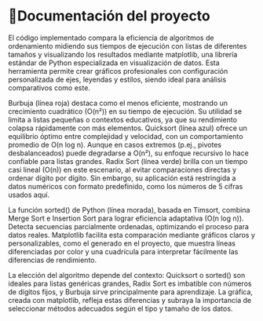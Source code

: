 # 📝Documentación del proyecto
El código implementado compara la eficiencia de algoritmos de ordenamiento midiendo sus tiempos de ejecución con listas de diferentes tamaños y visualizando los resultados mediante matplotlib, una librería estándar de Python especializada en visualización de datos. Esta herramienta permite crear gráficos profesionales con configuración personalizada de ejes, leyendas y estilos, siendo ideal para análisis comparativos como este.

Burbuja (línea roja) destaca como el menos eficiente, mostrando un crecimiento cuadrático (O(n²)) en su tiempo de ejecución. Su utilidad se limita a listas pequeñas o contextos educativos, ya que su rendimiento colapsa rápidamente con más elementos. Quicksort (línea azul) ofrece un equilibrio óptimo entre complejidad y velocidad, con un comportamiento promedio de O(n log n). Aunque en casos extremos (p.ej., pivotes desbalanceados) puede degradarse a O(n²), su enfoque recursivo lo hace confiable para listas grandes. Radix Sort (línea verde) brilla con un tiempo casi lineal (O(n)) en este escenario, al evitar comparaciones directas y ordenar dígito por dígito. Sin embargo, su aplicación está restringida a datos numéricos con formato predefinido, como los números de 5 cifras usados aquí.

La función sorted() de Python (línea morada), basada en Timsort, combina Merge Sort e Insertion Sort para lograr eficiencia adaptativa (O(n log n)). Detecta secuencias parcialmente ordenadas, optimizando el proceso para datos reales. Matplotlib facilita esta comparación mediante gráficos claros y personalizables, como el generado en el proyecto, que muestra líneas diferenciadas por color y una cuadrícula para interpretar fácilmente las diferencias de rendimiento.

La elección del algoritmo depende del contexto: Quicksort o sorted() son ideales para listas genéricas grandes, Radix Sort es imbatible con números de dígitos fijos, y Burbuja sirve principalmente para aprendizaje. La gráfica, creada con matplotlib, refleja estas diferencias y subraya la importancia de seleccionar métodos adecuados según el tipo y tamaño de los datos.
